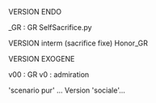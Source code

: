







VERSION ENDO

_GR : GR
SelfSacrifice.py


VERSION interm (sacrifice fixe)
Honor_GR


VERSION EXOGENE

v00 : GR
v0 : admiration


'scenario pur' ...
Version 'sociale'...